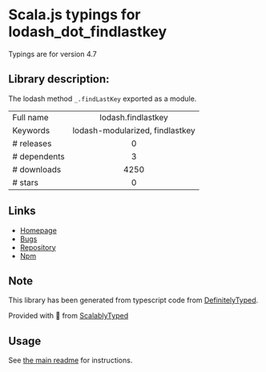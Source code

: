 
# Scala.js typings for lodash_dot_findlastkey

Typings are for version 4.7

## Library description:
The lodash method `_.findLastKey` exported as a module.

|                    |                 |
| ------------------ | :-------------: |
| Full name          | lodash.findlastkey |
| Keywords           | lodash-modularized, findlastkey |
| # releases         | 0 |
| # dependents       | 3 |
| # downloads        | 4250 |
| # stars            | 0 |

## Links
- [Homepage](https://lodash.com/)
- [Bugs](https://github.com/lodash/lodash/issues)
- [Repository](https://github.com/lodash/lodash)
- [Npm](https://www.npmjs.com/package/lodash.findlastkey)
    


## Note
This library has been generated from typescript code from [DefinitelyTyped](https://definitelytyped.org).

Provided with :purple_heart: from [ScalablyTyped](https://github.com/oyvindberg/ScalablyTyped)

## Usage
See [the main readme](../../readme.md) for instructions.


